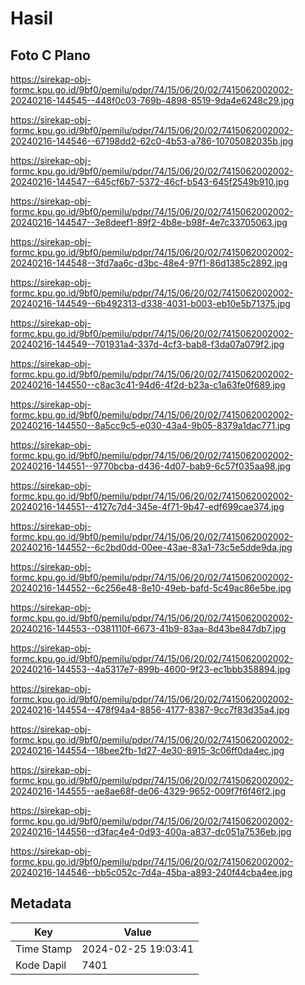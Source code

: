 # Hasil

## Foto C Plano

https://sirekap-obj-formc.kpu.go.id/9bf0/pemilu/pdpr/74/15/06/20/02/7415062002002-20240216-144545--448f0c03-769b-4898-8519-9da4e6248c29.jpg

https://sirekap-obj-formc.kpu.go.id/9bf0/pemilu/pdpr/74/15/06/20/02/7415062002002-20240216-144546--67198dd2-62c0-4b53-a786-10705082035b.jpg

https://sirekap-obj-formc.kpu.go.id/9bf0/pemilu/pdpr/74/15/06/20/02/7415062002002-20240216-144547--645cf6b7-5372-46cf-b543-645f2549b910.jpg

https://sirekap-obj-formc.kpu.go.id/9bf0/pemilu/pdpr/74/15/06/20/02/7415062002002-20240216-144547--3e8deef1-89f2-4b8e-b98f-4e7c33705063.jpg

https://sirekap-obj-formc.kpu.go.id/9bf0/pemilu/pdpr/74/15/06/20/02/7415062002002-20240216-144548--3fd7aa6c-d3bc-48e4-97f1-86d1385c2892.jpg

https://sirekap-obj-formc.kpu.go.id/9bf0/pemilu/pdpr/74/15/06/20/02/7415062002002-20240216-144549--6b492313-d338-4031-b003-eb10e5b71375.jpg

https://sirekap-obj-formc.kpu.go.id/9bf0/pemilu/pdpr/74/15/06/20/02/7415062002002-20240216-144549--701931a4-337d-4cf3-bab8-f3da07a079f2.jpg

https://sirekap-obj-formc.kpu.go.id/9bf0/pemilu/pdpr/74/15/06/20/02/7415062002002-20240216-144550--c8ac3c41-94d6-4f2d-b23a-c1a63fe0f689.jpg

https://sirekap-obj-formc.kpu.go.id/9bf0/pemilu/pdpr/74/15/06/20/02/7415062002002-20240216-144550--8a5cc9c5-e030-43a4-9b05-8379a1dac771.jpg

https://sirekap-obj-formc.kpu.go.id/9bf0/pemilu/pdpr/74/15/06/20/02/7415062002002-20240216-144551--9770bcba-d436-4d07-bab9-6c57f035aa98.jpg

https://sirekap-obj-formc.kpu.go.id/9bf0/pemilu/pdpr/74/15/06/20/02/7415062002002-20240216-144551--4127c7d4-345e-4f71-9b47-edf699cae374.jpg

https://sirekap-obj-formc.kpu.go.id/9bf0/pemilu/pdpr/74/15/06/20/02/7415062002002-20240216-144552--6c2bd0dd-00ee-43ae-83a1-73c5e5dde9da.jpg

https://sirekap-obj-formc.kpu.go.id/9bf0/pemilu/pdpr/74/15/06/20/02/7415062002002-20240216-144552--6c256e48-8e10-49eb-bafd-5c49ac86e5be.jpg

https://sirekap-obj-formc.kpu.go.id/9bf0/pemilu/pdpr/74/15/06/20/02/7415062002002-20240216-144553--0381110f-6673-41b9-83aa-8d43be847db7.jpg

https://sirekap-obj-formc.kpu.go.id/9bf0/pemilu/pdpr/74/15/06/20/02/7415062002002-20240216-144553--4a5317e7-899b-4600-9f23-ec1bbb358894.jpg

https://sirekap-obj-formc.kpu.go.id/9bf0/pemilu/pdpr/74/15/06/20/02/7415062002002-20240216-144554--478f94a4-8856-4177-8387-9cc7f83d35a4.jpg

https://sirekap-obj-formc.kpu.go.id/9bf0/pemilu/pdpr/74/15/06/20/02/7415062002002-20240216-144554--18bee2fb-1d27-4e30-8915-3c06ff0da4ec.jpg

https://sirekap-obj-formc.kpu.go.id/9bf0/pemilu/pdpr/74/15/06/20/02/7415062002002-20240216-144555--ae8ae68f-de06-4329-9652-009f7f6f46f2.jpg

https://sirekap-obj-formc.kpu.go.id/9bf0/pemilu/pdpr/74/15/06/20/02/7415062002002-20240216-144556--d3fac4e4-0d93-400a-a837-dc051a7536eb.jpg

https://sirekap-obj-formc.kpu.go.id/9bf0/pemilu/pdpr/74/15/06/20/02/7415062002002-20240216-144546--bb5c052c-7d4a-45ba-a893-240f44cba4ee.jpg


## Metadata

| Key        | Value               |
| ---------- | ------------------- |
| Time Stamp | 2024-02-25 19:03:41 |
| Kode Dapil | 7401                |



